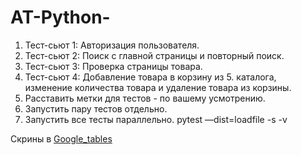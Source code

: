 # AT-Python-

1. Тест-сьют 1: Авторизация пользователя.
2. Тест-сьют 2: Поиск с главной страницы и повторный поиск.
3. Тест-сьют 3: Проверка страницы товара.
4. Тест-сьют 4: Добавление товара в корзину из 5. каталога, 
изменение количества товара и удаление товара из корзины.
5. Расставить метки для тестов - по вашему усмотрению.
6. Запустить пару тестов отдельно.
7. Запустить все тесты параллельно.
pytest —dist=loadfile -s -v

Скрины в [Google_tables](https://docs.google.com/spreadsheets/d/1ERL7ydYRQoCbRjF9OzhtWVwv5DBZAV-uAeTbCebYslg/edit#gid=1843446755)

